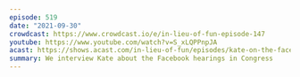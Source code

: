 ```yaml
---
episode: 519
date: "2021-09-30"
crowdcast: https://www.crowdcast.io/e/in-lieu-of-fun-episode-147
youtube: https://www.youtube.com/watch?v=S_xLQPPnpJA
acast: https://shows.acast.com/in-lieu-of-fun/episodes/kate-on-the-facebook-hearings
summary: We interview Kate about the Facebook hearings in Congress
---
```


